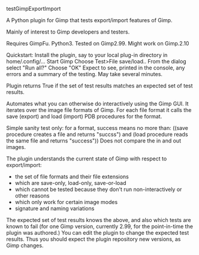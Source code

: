 testGimpExportImport


A Python plugin for Gimp that tests export/import features of Gimp.

Mainly of interest to Gimp developers and testers.

Requires GimpFu.  Python3.  Tested on Gimp2.99.  Might work on Gimp.2.10

Quickstart:
    Install the plugin, say to your local plug-in directory in home/.config/...
    Start Gimp
    Choose Test>File save/load..
    From the dialog select "Run all?"
    Choose "OK"
    Expect to see, printed in the console, any errors and a summary of the testing.
    May take several minutes.

Plugin returns True if the set of test results matches an expected set of test results.

Automates what you can otherwise do interactively using the Gimp GUI.
It iterates over the image file formats of Gimp.
For each file format it calls the save (export) and load (import) PDB procedures for the format.

Simple sanity test only: for a format, success means no more than:
((save procedure creates a file and returns "succss") and (load procedure reads the same file and returns "success"))
Does not compare the in and out images.

The plugin understands the current state of Gimp with respect to export/import:
- the set of file formats and their file extensions
- which are save-only, load-only, save-or-load
- which cannot be tested because they don't run non-interactively or other reasons
- which only work for certain image modes
- signature and naming variations

The expected set of test results knows the above, and also which tests are known to fail
(for one Gimp version, currently 2.99, for the point-in-time the plugin was authored.)
You can edit the plugin to change the expected test results.
Thus you should expect the plugin repository new versions, as Gimp changes.
